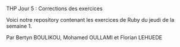 THP Jour 5 : Corrections des exercices 



Voici notre repository contenant les exercices de Ruby du jeudi de la semaine 1.


Par Bertyn BOULIKOU, Mohamed OULLAMI et Florian LEHUEDE
